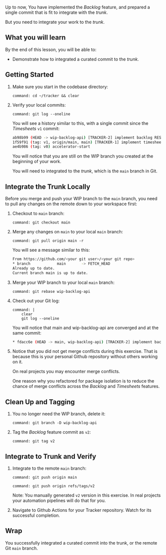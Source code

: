 Up to now,
You have implemented the *Backlog* feature,
and prepared a single commit that is fit to integrate with the *trunk*.

But you need to integrate your work to the *trunk*.

## What you will learn

By the end of this lesson,
you will be able to:

- Demonstrate how to integrated a curated commit to the *trunk*.

## Getting Started

1.  Make sure you start in the codebase directory:

    ```terminal:execute-all
    command: cd ~/tracker && clear
    ```

1.  Verify your local commits:

    ```terminal:execute
    command: git log --oneline
    ```

    You will see a history similar to this,
    with a single commit since the *Timesheets* `v1` commit:

    ```bash
    ab98b99 (HEAD -> wip-backlog-api) [TRACKER-2] implement backlog REST api
    1f59f91 (tag: v1, origin/main, main) [TRACKER-1] implement timesheets REST api
    ae4b986 (tag: v0) accelerator-start
    ```

    You will notice that you are still on the WIP branch you created at
    the beginning of your work.

    You will need to integrated to the *trunk*,
    which is the `main` branch in Git.

## Integrate the Trunk Locally

Before you merge and push your WIP branch to the `main` branch,
you need to pull any changes on the remote down to your workspace first:

1.  Checkout to `main` branch:

    ```terminal:execute
    command: git checkout main
    ```

1.  Merge any changes on `main` to your local `main` branch:

    ```terminal:execute
    command: git pull origin main -r
    ```

    You will see a message similar to this:

    ```bash
    From https://github.com/<your git user>/<your git repo>
    * branch            main       -> FETCH_HEAD
    Already up to date.
    Current branch main is up to date.
    ```

1.  Merge your WIP branch to your local `main` branch:

    ```terminal:execute
    command: git rebase wip-backlog-api
    ```

1.  Check out your Git log:

    ```terminal:execute
    command: |
        clear
        git log --oneline
    ```

    You will notice that main and wip-backlog-api are converged and
    at the same commit:

    ```bash
    * fdacc6e (HEAD -> main, wip-backlog-api) [TRACKER-2] implement backlog REST api
    ```

1.  Notice that you did not get merge conflicts during this exercise.
    That is because this is your personal Github repository without
    others working on it.

    On real projects you may encounter merge conflicts.

    One reason why you refactored for package isolation is to reduce
    the chance of merge conflicts across the *Backlog* and *Timesheets*
    features.

## Clean Up and Tagging

1.  You no longer need the WIP branch,
    delete it:

    ```terminal:execute
    command: git branch -D wip-backlog-api
    ```

1.  Tag the *Backlog* feature commit as `v2`:

    ```terminal:execute
    command: git tag v2
    ```

## Integrate to Trunk and Verify

1.  Integrate to the remote `main` branch:

    ```terminal:execute
    command: git push origin main
    ```

    ```terminal:execute
    command: git push origin refs/tags/v2
    ```

    Note:
    You manually generated `v2` version in this exercise.
    In real projects your automation pipelines will do that for you.

1.  Navigate to Github Actions for your Tracker repository.
    Watch for its successful completion.

## Wrap

You successfully integrated a curated commit into the trunk,
or the remote Git `main` branch.
